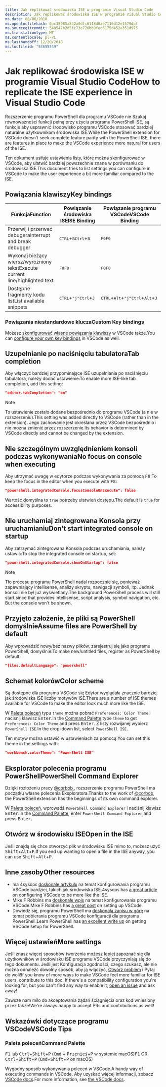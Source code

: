 ```yaml
---
title: Jak replikować środowiska ISE w programie Visual Studio Code
description: Jak replikować środowiska ISE w programie Visual Studio Code
ms.date: 08/06/2018
ms.openlocfilehash: 0ac38985a842a0dfc6118d0ae7116d12e1579daf
ms.sourcegitcommit: 548547b2d5fc73e726bb9fec6175d452a351d975
ms.translationtype: MT
ms.contentlocale: pl-PL
ms.lasthandoff: 12/20/2018
ms.locfileid: "53655539"
---
```

# <a name="how-to-replicate-the-ise-experience-in-visual-studio-code"></a><span data-ttu-id="76260-103">Jak replikować środowiska ISE w programie Visual Studio Code</span><span class="sxs-lookup"><span data-stu-id="76260-103">How to replicate the ISE experience in Visual Studio Code</span></span>

<span data-ttu-id="76260-104">Rozszerzenie programu PowerShell dla programu VSCode nie Szukaj równoważności funkcji pełną przy użyciu programu PowerShell ISE, są funkcje aby usprawnić środowisko programu VSCode stosować bardziej naturalne użytkownikom środowiska ISE.</span><span class="sxs-lookup"><span data-stu-id="76260-104">While the PowerShell extension for VSCode doesn't seek complete feature parity with the PowerShell ISE, there are features in place to make the VSCode experience more natural for users of the ISE.</span></span>

<span data-ttu-id="76260-105">Ten dokument usiłuje ustawienia listy, które można skonfigurować w VSCode, aby ułatwić bardziej powszechnie znane w porównaniu do środowiska ISE.</span><span class="sxs-lookup"><span data-stu-id="76260-105">This document tries to list settings you can configure in VSCode to make the user experience a bit more familiar compared to the ISE.</span></span>

## <a name="key-bindings"></a><span data-ttu-id="76260-106">Powiązania klawiszy</span><span class="sxs-lookup"><span data-stu-id="76260-106">Key bindings</span></span>

| <span data-ttu-id="76260-107">Funkcja</span><span class="sxs-lookup"><span data-stu-id="76260-107">Function</span></span>                              | <span data-ttu-id="76260-108">Powiązanie środowiska ISE</span><span class="sxs-lookup"><span data-stu-id="76260-108">ISE Binding</span></span>                  | <span data-ttu-id="76260-109">Powiązanie programu VSCode</span><span class="sxs-lookup"><span data-stu-id="76260-109">VSCode Binding</span></span>                              |
| ----------------                      | -----------                  | --------------                              |
| <span data-ttu-id="76260-110">Przerwij i przerwać debugera</span><span class="sxs-lookup"><span data-stu-id="76260-110">Interrupt and break debugger</span></span>          | <span data-ttu-id="76260-111"><kbd>CTRL</kbd>+<kbd>B</kbd></span><span class="sxs-lookup"><span data-stu-id="76260-111"><kbd>Ctrl</kbd>+<kbd>B</kbd></span></span> | <span data-ttu-id="76260-112"><kbd>F6</kbd></span><span class="sxs-lookup"><span data-stu-id="76260-112"><kbd>F6</kbd></span></span>                               |
| <span data-ttu-id="76260-113">Wykonaj bieżący wiersz/wyróżniony tekst</span><span class="sxs-lookup"><span data-stu-id="76260-113">Execute current line/highlighted text</span></span> | <span data-ttu-id="76260-114"><kbd>F8</kbd></span><span class="sxs-lookup"><span data-stu-id="76260-114"><kbd>F8</kbd></span></span>                | <span data-ttu-id="76260-115"><kbd>F8</kbd></span><span class="sxs-lookup"><span data-stu-id="76260-115"><kbd>F8</kbd></span></span>                               |
| <span data-ttu-id="76260-116">Dostępne fragmenty kodu list</span><span class="sxs-lookup"><span data-stu-id="76260-116">List available snippets</span></span>               | <span data-ttu-id="76260-117"><kbd>CTRL</kbd>+<kbd>"j"</kbd></span><span class="sxs-lookup"><span data-stu-id="76260-117"><kbd>Ctrl</kbd>+<kbd>J</kbd></span></span> | <span data-ttu-id="76260-118"><kbd>CTRL</kbd>+<kbd>Alt</kbd>+<kbd>"j"</kbd></span><span class="sxs-lookup"><span data-stu-id="76260-118"><kbd>Ctrl</kbd>+<kbd>Alt</kbd>+<kbd>J</kbd></span></span> |

### <a name="custom-key-bindings"></a><span data-ttu-id="76260-119">Powiązania niestandardowe klucza</span><span class="sxs-lookup"><span data-stu-id="76260-119">Custom Key bindings</span></span>

<span data-ttu-id="76260-120">Możesz [skonfigurować własne powiązania klawiszy](https://code.visualstudio.com/docs/getstarted/keybindings#_custom-keybindings-for-refactorings) w VSCode także.</span><span class="sxs-lookup"><span data-stu-id="76260-120">You can [configure your own key bindings](https://code.visualstudio.com/docs/getstarted/keybindings#_custom-keybindings-for-refactorings) in VSCode as well.</span></span>

## <a name="tab-completion"></a><span data-ttu-id="76260-121">Uzupełnianie po naciśnięciu tabulatora</span><span class="sxs-lookup"><span data-stu-id="76260-121">Tab completion</span></span>

<span data-ttu-id="76260-122">Aby włączyć bardziej przypominające ISE uzupełniania po naciśnięciu tabulatora, należy dodać ustawienie:</span><span class="sxs-lookup"><span data-stu-id="76260-122">To enable more ISE-like tab completion, add this setting:</span></span>

```json
"editor.tabCompletion": "on"
```

> [!NOTE]
> <span data-ttu-id="76260-123">To ustawienie zostało dodane bezpośrednio do programu VSCode (a nie w rozszerzeniu).</span><span class="sxs-lookup"><span data-stu-id="76260-123">This setting was added directly to VSCode (rather than in the extension).</span></span> <span data-ttu-id="76260-124">Jego zachowanie jest określana przez VSCode bezpośrednio i nie można zmienić przez rozszerzenie.</span><span class="sxs-lookup"><span data-stu-id="76260-124">Its behavior is determined by VSCode directly and cannot be changed by the extension.</span></span>

## <a name="no-focus-on-console-when-executing"></a><span data-ttu-id="76260-125">Nie szczególnym uwzględnieniem konsoli podczas wykonywania</span><span class="sxs-lookup"><span data-stu-id="76260-125">No focus on console when executing</span></span>

<span data-ttu-id="76260-126">Aby utrzymać uwagę w edytorze podczas wykonywania za pomocą <kbd>F8</kbd>:</span><span class="sxs-lookup"><span data-stu-id="76260-126">To keep the focus in the editor when you execute with <kbd>F8</kbd>:</span></span>

```json
"powershell.integratedConsole.focusConsoleOnExecute": false
```

<span data-ttu-id="76260-127">Wartość domyślna to `true` potrzeby ułatwień dostępu.</span><span class="sxs-lookup"><span data-stu-id="76260-127">The default is `true` for accessibility purposes.</span></span>

## <a name="dont-start-integrated-console-on-startup"></a><span data-ttu-id="76260-128">Nie uruchamiaj zintegrowana Konsola przy uruchamianiu</span><span class="sxs-lookup"><span data-stu-id="76260-128">Don't start integrated console on startup</span></span>

<span data-ttu-id="76260-129">Aby zatrzymać zintegrowana Konsola podczas uruchamiania, należy ustawić:</span><span class="sxs-lookup"><span data-stu-id="76260-129">To stop the integrated console on startup, set:</span></span>

```json
"powershell.integratedConsole.showOnStartup": false
```

> [!NOTE]
> <span data-ttu-id="76260-130">Tło procesu programu PowerShell nadal rozpocznie się, ponieważ zapewniający intellisense, analizy skryptu, nawigacji symboli, itp. Jednak konsoli nie był już wyświetlany.</span><span class="sxs-lookup"><span data-stu-id="76260-130">The background PowerShell process will still start since that provides intellisense, script analysis, symbol navigation, etc. But the console won't be shown.</span></span>

## <a name="assume-files-are-powershell-by-default"></a><span data-ttu-id="76260-131">Przyjęto założenie, że pliki są PowerShell domyślnie</span><span class="sxs-lookup"><span data-stu-id="76260-131">Assume files are PowerShell by default</span></span>

<span data-ttu-id="76260-132">Aby wprowadzić nowy/bez nazwy plików, zarejestruj się jako programu PowerShell, domyślnie:</span><span class="sxs-lookup"><span data-stu-id="76260-132">To make new/untitled files, register as PowerShell by default:</span></span>

```json
"files.defaultLanguage": "powershell"
```

## <a name="color-scheme"></a><span data-ttu-id="76260-133">Schemat kolorów</span><span class="sxs-lookup"><span data-stu-id="76260-133">Color scheme</span></span>

<span data-ttu-id="76260-134">Są dostępne dla programu VSCode się Edytor wyglądała znacznie bardziej jak środowiska ISE liczby motywów ISE.</span><span class="sxs-lookup"><span data-stu-id="76260-134">There are a number of ISE themes available for VSCode to make the editor look much more like the ISE.</span></span>

<span data-ttu-id="76260-135">W [Paleta poleceń] typu `theme` można pobrać `Preferences: Color Theme` i naciśnij klawisz <kbd>Enter</kbd>.</span><span class="sxs-lookup"><span data-stu-id="76260-135">In the [Command Palette] type `theme` to get `Preferences: Color Theme` and press <kbd>Enter</kbd>.</span></span>
<span data-ttu-id="76260-136">Z listy rozwijanej wybierz `PowerShell ISE`.</span><span class="sxs-lookup"><span data-stu-id="76260-136">In the drop-down list, select `PowerShell ISE`.</span></span>

<span data-ttu-id="76260-137">Ten motyw można ustawić w ustawieniach za pomocą:</span><span class="sxs-lookup"><span data-stu-id="76260-137">You can set this theme in the settings with:</span></span>

```json
"workbench.colorTheme": "PowerShell ISE"
```

## <a name="powershell-command-explorer"></a><span data-ttu-id="76260-138">Eksplorator polecenia programu PowerShell</span><span class="sxs-lookup"><span data-stu-id="76260-138">PowerShell Command Explorer</span></span>

<span data-ttu-id="76260-139">Dzięki rozłożeniu pracy [ @corbob ](https://github.com/corbob), rozszerzenie programu PowerShell ma początku własne polecenia Eksploratora.</span><span class="sxs-lookup"><span data-stu-id="76260-139">Thanks to the work of [@corbob](https://github.com/corbob), the PowerShell extension has the beginnings of its own command explorer.</span></span>

<span data-ttu-id="76260-140">W [Paleta poleceń], wprowadź `PowerShell Command Explorer` i naciśnij klawisz <kbd>Enter</kbd>.</span><span class="sxs-lookup"><span data-stu-id="76260-140">In the [Command Palette], enter `PowerShell Command Explorer` and press <kbd>Enter</kbd>.</span></span>

## <a name="open-in-the-ise"></a><span data-ttu-id="76260-141">Otwórz w środowisku ISE</span><span class="sxs-lookup"><span data-stu-id="76260-141">Open in the ISE</span></span>

<span data-ttu-id="76260-142">Jeśli znajdą się chce otworzyć plik w środowisku ISE mimo to, możesz użyć <kbd>Shift</kbd>+<kbd>Alt</kbd>+<kbd>P</kbd>.</span><span class="sxs-lookup"><span data-stu-id="76260-142">If you end up wanting to open a file in the ISE anyway, you can use <kbd>Shift</kbd>+<kbd>Alt</kbd>+<kbd>P</kbd>.</span></span>

## <a name="other-resources"></a><span data-ttu-id="76260-143">Inne zasoby</span><span class="sxs-lookup"><span data-stu-id="76260-143">Other resources</span></span>

- <span data-ttu-id="76260-144">ma 4sysops [doskonałe artykułu](https://4sysops.com/archives/make-visual-studio-code-look-and-behave-like-powershell-ise/) na temat konfigurowania programu VSCode bardziej, takich jak środowiska ISE.</span><span class="sxs-lookup"><span data-stu-id="76260-144">4sysops has [a great article](https://4sysops.com/archives/make-visual-studio-code-look-and-behave-like-powershell-ise/) on configuring VSCode to be more like the ISE.</span></span>
- <span data-ttu-id="76260-145">Mike F Robbins ma [doskonałe wpis](https://mikefrobbins.com/2017/08/24/how-to-install-visual-studio-code-and-configure-it-as-a-replacement-for-the-powershell-ise/) na temat konfigurowania programu VSCode.</span><span class="sxs-lookup"><span data-stu-id="76260-145">Mike F Robbins has [a great post](https://mikefrobbins.com/2017/08/24/how-to-install-visual-studio-code-and-configure-it-as-a-replacement-for-the-powershell-ise/) on setting up VSCode.</span></span>
- <span data-ttu-id="76260-146">Dowiedz się, programu PowerShell ma [doskonałą zapisu w górę](https://www.learnpwsh.com/setup-vs-code-for-powershell/) na temat pobierania programu VSCode konfiguracji dla programu PowerShell.</span><span class="sxs-lookup"><span data-stu-id="76260-146">Learn PowerShell has [an excellent write up](https://www.learnpwsh.com/setup-vs-code-for-powershell/) on getting VSCode setup for PowerShell.</span></span>

## <a name="more-settings"></a><span data-ttu-id="76260-147">Więcej ustawień</span><span class="sxs-lookup"><span data-stu-id="76260-147">More settings</span></span>

<span data-ttu-id="76260-148">Jeśli znasz więcej sposobów tworzenia możesz lepiej zapoznać się dla użytkowników w środowisku ISE programu VSCode przyczyniają się do tego dokumentu. Jeśli jest Konfiguracja zgodności, czego szukasz, ale nie można odnaleźć dowolny sposób, aby ją włączyć, [Otwórz problem](https://github.com/PowerShell/vscode-powershell/issues/new/choose) i Pytaj do woli!</span><span class="sxs-lookup"><span data-stu-id="76260-148">If you know of more ways to make VSCode feel more familiar for ISE users, contribute to this doc. If there's a compatibility configuration you're looking for, but you can't find any way to enable it, [open an issue](https://github.com/PowerShell/vscode-powershell/issues/new/choose) and ask away!</span></span>

<span data-ttu-id="76260-149">Zawsze nam miło do akceptowania żądań ściągnięcia oraz kod wniesiony przez także!</span><span class="sxs-lookup"><span data-stu-id="76260-149">We're always happy to accept PRs and contributions as well!</span></span>

## <a name="vscode-tips"></a><span data-ttu-id="76260-150">Wskazówki dotyczące programu VSCode</span><span class="sxs-lookup"><span data-stu-id="76260-150">VSCode Tips</span></span>

### <a name="command-palette"></a><span data-ttu-id="76260-151">Paleta poleceń</span><span class="sxs-lookup"><span data-stu-id="76260-151">Command Palette</span></span>

<span data-ttu-id="76260-152"><kbd>F1</kbd> lub <kbd>Ctrl</kbd>+<kbd>Shift</kbd>+<kbd>P</kbd> (<kbd>Cmd</kbd> + <kbd> Przenieś</kbd>+<kbd>P</kbd> w systemie macOS)</span><span class="sxs-lookup"><span data-stu-id="76260-152"><kbd>F1</kbd> OR <kbd>Ctrl</kbd>+<kbd>Shift</kbd>+<kbd>P</kbd> (<kbd>Cmd</kbd>+<kbd>Shift</kbd>+<kbd>P</kbd> on macOS)</span></span>

<span data-ttu-id="76260-153">Wygodny sposób wykonywania poleceń w VSCode.</span><span class="sxs-lookup"><span data-stu-id="76260-153">A handy way of executing commands in VSCode.</span></span>
<span data-ttu-id="76260-154">Aby uzyskać więcej informacji, zobacz [VSCode docs](https://code.visualstudio.com/docs/getstarted/userinterface#_command-palette).</span><span class="sxs-lookup"><span data-stu-id="76260-154">For more information, see [the VSCode docs](https://code.visualstudio.com/docs/getstarted/userinterface#_command-palette).</span></span>

[Paleta poleceń]: #command-palette
[Command Palette]: #command-palette
